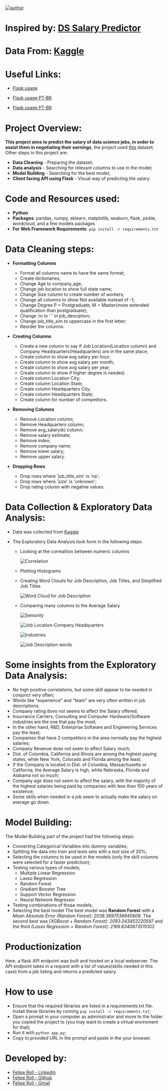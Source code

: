 [![author](https://img.shields.io/badge/author-feliperoll-purple.svg)](https://www.linkedin.com/in/felipe-roll/)

# Inspired by: [DS Salary Predictor](https://www.youtube.com/watch?v=MpF9HENQjDo&list=PL2zq7klxX5ASFejJj80ob9ZAnBHdz5O1t&index=2) 

# Data From: [Kaggle](https://www.kaggle.com/datasets/nikhilbhathi/data-scientist-salary-us-glassdoor) 

# Useful Links: 

* [Flask usage](https://medium.com/analytics-vidhya/ml-model-deployment-with-flask-on-local-host-part-i-300694542d68) 

* [Flask usage PT-BR](https://www.youtube.com/watch?v=_KNzvVsrB8k&list=PL2JCCEO_l_n1hdYHBJwte5bGRImRUiSm1&index=65)

* [Flask usage PT-BR](https://www.youtube.com/watch?v=FXYZkJkn_6c&list=PL2JCCEO_l_n1hdYHBJwte5bGRImRUiSm1&index=64)

# Project Overview: 
<b>This project aims to predict the salary of data science jobs, in order to assist them in negotiating their earnings</b>, the project used [this](https://www.kaggle.com/datasets/nikhilbhathi/data-scientist-salary-us-glassdoor) dataset. Other steps in this project are:
 * **Data Cleaning** - Preparing the dataset;
 * **Data analysis** - Searching for relevant columns to use in the model;
 * **Model Building** - Searching for the best model;
 * **Client facing API using Flask** - Visual way of predicting the salary.
&nbsp;
# Code and Resources used:
* **Python**
* **Packages**: pandas, numpy, sklearn, matplotlib, seaborn, flask, pickle, wordcloud, and a few models packages
* **For Web Framework Requirements**: ```pip install -r requirements.txt```
&nbsp;
# Data Cleaning steps:
* **Formatting Columns**

    * Format all columns name to have the same format;
    * Create dictionaries;
    * Change Age to company_age;
    * Change job location to show full state name;
    * Change Size column to create number of workers;
    * Change all columns to show Not available instead of -1;
    * Change Degree P = Postgraduate, M = Master(more extended qualification than postgraduate);
    * Change :\n to ' ' in job_desciption;
    * Change job_title_sim to uppercase in the first letter;
    * Reorder the columns. 

* **Creating Columns**

    * Create a new column to say if Job Location(Location column) and Company Headquarters(Headquarters) are in the same place; 
    * Create column to show avg salary per hour; 
    * Create column to show avg salary per month;
    * Create column to show avg salary per year;
    * Create column to show if higher degree is needed;
    * Create column Location City;
    * Create column Location State;
    * Create column Headquarters City;
    * Create column Headquarters State;
    * Create column for number of competitors.

* **Removing Columns**

    * Remove Location column; 
    * Remove Headquarters column;
    * Remove avg_salary(k) column;
    * Remove salary estimate; 
    * Remove index; 
    * Remove company name; 
    * Remove lower salary;
    * Remove upper salary. 
    
* **Dropping Rows**

    * Drop rows where 'job_title_sim' is 'na'; 
    * Drop rows where 'size' is 'unknown'; 
    * Drop rating column with negative values.
    &nbsp;
# Data Collection & Exploratory Data Analysis:
* Data was collected from [Kaggle](https://www.kaggle.com/datasets/nikhilbhathi/data-scientist-salary-us-glassdoor) 

* The Exploratory Data Analysis took form in the following steps:
   - Looking at the correaltion between numeric columns

      ![Correlation](images/correlation.png "No big positive correlations")

   - Plotting Histograms

   - Creating Word Clouds for Job Description, Job Titles, and Simplified Job Titles

     ![Word Cloud for Job Description](images/word_jd.png "One word that stands out here is the word experience")

   - Comparing many columns to the Average Salary

      ![Seniority](images/seniority.png "Higher seniority normally makes more money")

      ![Job Location-Company Headquarters](images/location.png "Salary based on Job Location and Company Headquarters")

      ![Industries](images/industries.png "Top 5 and Bottom 5 types of Industry based on Salary")

      ![Job Description words](images/description.png "Number of Words in Job Description based on Salary")

# Some insights from the Exploratory Data Analysis: 

* No high positive correlations, but some skill appear to be needed in conjunct very often;
* Words like "experience" and "team" are very often written in job descriptions;
* Company rating does not seems to affect the Salary offered;
* Insurrance Carriers, Consulting and Computer Hardware/Software industries are the one that pay the most;
* In the other hand, R&D, Enterprise Software and Engineering Services pay the least;
* Companies that have 2 competitors in the area normally pay the highest salaries;
* Company Revenue does not seem to affect Salary much;
* Dist. of Columbia, California and Illinois are among the highest paying states, while New York, Colorado and Florida among the least;
* If the Company is located in Dist. of Columbia, Massachusetts or California, the Average Salary is high, while Nebraska, Florida and Alabama not so much;
* Company age does not seem to affect the salary, with the majority of the highest salaries being paid by companies with less than 100 years of existence;
* Some skills when needed in a job seem to actually make the salary on average go down.
&nbsp;
# Model Building: 
The Model Building part of the project had the following steps:

* Converting Categorical Variables into dummy variables;
* Splitting the data into train and tests sets with a test size of 20%;
* Selecting the columns to be used in the models (only the skill columns were selected for a faster prediction);
* Testing various types of models;
    - Multiple Linear Regression
    - Lasso Regression
    - Random Forest
    - Gradiant Booster Tree
    - Support Vector Regression
    - Neural Network Regressor
* Testing combinations of those models;
* Selecting the best model 
The best model was <b>Random Forest</b> with a *Mean Absolute Error (Random Forest): 2038.3697536945808*. The second best was *(XGBoost + Random Forest): 2093.243452220597* and the third *(Lasso Regression + Random Forest): 2169.8340873515103*
&nbsp;
# Productionization
Here, a flask API endpoint was built and hosted on a local webserver. The API endpoint takes in a request with a list of values(skills needed in this case) from a job listing and returns a predicted salary.
&nbsp;
# How to use
* Ensure that the required libraries are listed in a requirements.txt file. Install these libraries by running ```pip install -r requirements.txt```;
* Open a prompt in your computer as administrator and move to the folder you copied the project to (you may want to create a virtual enviroment for that);
* Run it with ```python app.py```;
* Copy to provided URL in the prompt and paste in the your browser.
&nbsp;
# Developed by: 
  * [Felipe Roll - Linkedin](https://www.linkedin.com/in/felipe-roll)
  * [Felipe Roll - Github](https://github.com/FelipeLRoll)
  * [Felipe Roll - Gmail](felipelroll@gmail.com)
